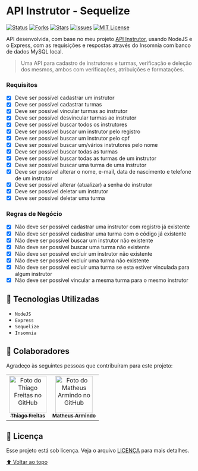 # API Instrutor - Sequelize

[![Status][status-shield]][status-url]
[![Forks][forks-shield]][forks-url]
[![Stars][stars-shield]][stars-url]
[![Issues][issues-shield]][issues-url]
[![MIT License][license-shield]][license-url]

API desenvolvida, com base no meu projeto [API Instrutor](https://github.com/thiagofqs/api_instrutor), usando NodeJS e o Express, com as requisições e respostas através do Insomnia com banco de dados MySQL local.

> Uma API para cadastro de instrutores e turmas, verificação e deleção dos mesmos, ambos com verificações, atribuições e formatações.

### Requisitos

- [X] Deve ser possível cadastrar um instrutor
- [X] Deve ser possível cadastrar turmas
- [X] Deve ser possível vincular turmas ao instrutor
- [X] Deve ser possível desvincular turmas ao instrutor
- [X] Deve ser possível buscar todos os instrutores
- [X] Deve ser possível buscar um instrutor pelo registro
- [X] Deve ser possível buscar um instrutor pelo cpf
- [X] Deve ser possível buscar um/vários instrutores pelo nome
- [X] Deve ser possível buscar todas as turmas
- [X] Deve ser possível buscar todas as turmas de um instrutor
- [X] Deve ser possível buscar uma turma de uma instrutor
- [X] Deve ser possível alterar o nome, e-mail, data de nascimento e telefone de um instrutor
- [X] Deve ser possível alterar (atualizar) a senha do instrutor
- [X] Deve ser possível deletar um instrutor
- [X] Deve ser possível deletar uma turma

### Regras de Negócio

- [X] Não deve ser possível cadastrar uma instrutor com registro já existente
- [X] Não deve ser possível cadastrar uma turma com o código já existente
- [X] Não deve ser possível buscar um instrutor não existente
- [X] Não deve ser possível buscar uma turma não existente
- [X] Não deve ser possível excluir um instrutor não existente
- [X] Não deve ser possível excluir uma turma não existente
- [X] Não deve ser possível excluir uma turma se esta estiver vinculada para algum instrutor
- [X] Não deve ser possível vincular a mesma turma para o mesmo instrutor

## 🚀 Tecnologias Utilizadas

- ``NodeJS``
- ``Express``
- ``Sequelize``
- ``Insomnia``

## 🤝 Colaboradores

Agradeço às seguintes pessoas que contribuíram para este projeto:

<table>
  <tr>
    <td align="center">
      <a href="https://github.com/thiagofqs">
        <img src="https://github.com/thiagofqs.png" width="100px;" alt="Foto do Thiago Freitas no GitHub"/><br>
        <sub>
          <b>Thiago Freitas</b>
        </sub>
      </a>
    </td>
    <td align="center">
      <a href="https://github.com/armindomatheus">
        <img src="https://github.com/armindomatheus.png" width="100px;" alt="Foto do Matheus Armindo no GitHub"/><br>
        <sub>
          <b>Matheus Armindo</b>
        </sub>
      </a>
    </td>
  </tr>
</table>

## 📝 Licença

Esse projeto está sob licença. Veja o arquivo [LICENÇA](LICENSE) para mais detalhes.

[⬆ Voltar ao topo](#)<br>

<!-- BADGE LINKS & IMAGES -->
[status-shield]: https://img.shields.io/static/v1?label=STATUS&message=EM%20APRIMORAMENTO&color=yellow&style=for-the-badge
[status-url]: https://github.com/thiagofqs
[forks-shield]: https://img.shields.io/github/forks/thiagofqs/api_instrutor_sequelize.svg?style=for-the-badge
[forks-url]: https://github.com/thiagofqs/api_instrutor_sequelize/network/members
[stars-shield]: https://img.shields.io/github/stars/thiagofqs/api_instrutor_sequelize.svg?style=for-the-badge
[stars-url]: https://github.com/thiagofqs/api_instrutor_sequelize/stargazers
[issues-shield]: https://img.shields.io/github/issues/thiagofqs/api_instrutor_sequelize.svg?style=for-the-badge
[issues-url]: https://github.com/thiagofqs/api_instrutor_sequelize/issues
[license-shield]: https://img.shields.io/github/license/thiagofqs/api_instrutor_sequelize.svg?style=for-the-badge
[license-url]: https://github.com/thiagofqs/api_instrutor_sequelize/blob/main/LICENSE
